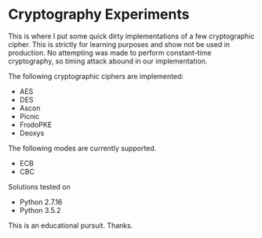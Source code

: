 # Cryptography Experiments

This is where I put some quick dirty implementations of a few cryptographic cipher. This is strictly for learning purposes and show not be used in production.
No attempting was made to perform constant-time cryptography, so timing attack abound in our implementation.

The following cryptographic ciphers are implemented:
- AES 
- DES
- Ascon
- Picnic
- FrodoPKE
- Deoxys


The following modes are currently supported.
- ECB
- CBC

Solutions tested on 
+ Python 2.7.16 
+ Python 3.5.2


This is an educational pursuit. Thanks.
